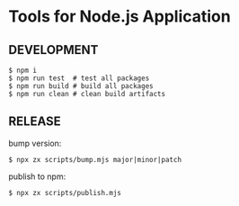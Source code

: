 # Tools for Node.js Application

## DEVELOPMENT

```
$ npm i
$ npm run test  # test all packages
$ npm run build # build all packages
$ npm run clean # clean build artifacts
```

## RELEASE

bump version:

```
$ npx zx scripts/bump.mjs major|minor|patch
```

publish to npm:

```
$ npx zx scripts/publish.mjs
```
